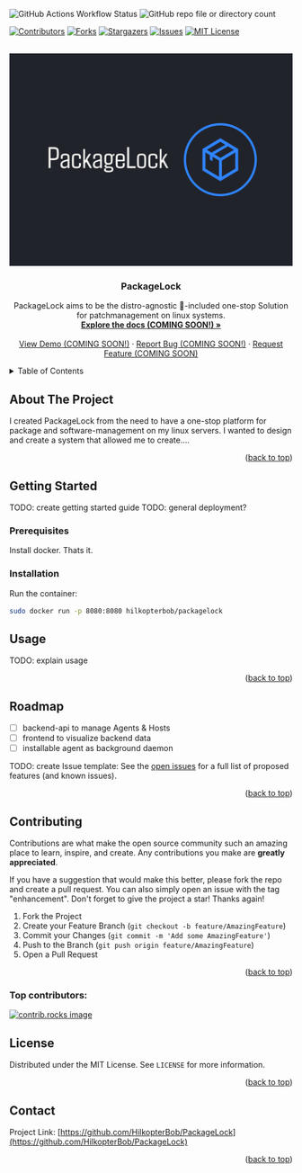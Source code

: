 ![GitHub Actions Workflow Status](https://img.shields.io/github/actions/workflow/status/HilkopterBob/PackageLock/.github%2Fworkflows%2Frun-tests.yml)
![GitHub repo file or directory count](https://img.shields.io/github/directory-file-count/HilkopterBob/PackageLock)


<!-- Improved compatibility of back to top link: See: https://github.com/othneildrew/Best-README-Template/pull/73 -->
<a id="readme-top"></a>
<!--
*** Thanks for checking out the Best-README-Template. If you have a suggestion
*** that would make this better, please fork the repo and create a pull request
*** or simply open an issue with the tag "enhancement".
*** Don't forget to give the project a star!
*** Thanks again! Now go create something AMAZING! :D
-->



<!-- PROJECT SHIELDS -->
<!--
*** I'm using markdown "reference style" links for readability.
*** Reference links are enclosed in brackets [ ] instead of parentheses ( ).
*** See the bottom of this document for the declaration of the reference variables
*** for contributors-url, forks-url, etc. This is an optional, concise syntax you may use.
*** https://www.markdownguide.org/basic-syntax/#reference-style-links
-->
[![Contributors][contributors-shield]][contributors-url]
[![Forks][forks-shield]][forks-url]
[![Stargazers][stars-shield]][stars-url]
[![Issues][issues-shield]][issues-url]
[![MIT License][license-shield]][license-url]




<!-- PROJECT LOGO -->
<br />
<div align="center">
  <a href="https://github.com/HilkopterBob/PackageLock">
    <img src="README-Assets/logo.png" alt="Logo">
  </a>

<h3 align="center">PackageLock</h3>

  <p align="center">
    PackageLock aims to be the distro-agnostic 🔋-included one-stop Solution for patchmanagement on linux systems.
    <br />
    <a href="https://github.com/HilkopterBob/PackageLock"><strong>Explore the docs (COMING SOON!) »</strong></a>
    <br />
    <br />
    <a href="https://github.com/HilkopterBob/PackageLock">View Demo (COMING SOON!)</a>
    ·
    <a href="https://github.com/HilkopterBob/PackageLock/issues/new?labels=bug&template=bug-report---.md">Report Bug (COMING SOON!)</a>
    ·
    <a href="https://github.com/HilkopterBob/PackageLock/issues/new?labels=enhancement&template=feature-request---.md">Request Feature (COMING SOON)</a>
  </p>
</div>



<!-- TABLE OF CONTENTS -->
<details>
  <summary>Table of Contents</summary>
  <ol>
    <li>
      <a href="#about-the-project">About The Project</a>
      <ul>
        <li><a href="#built-with">Built With</a></li>
      </ul>
    </li>
    <li>
      <a href="#getting-started">Getting Started</a>
      <ul>
        <li><a href="#prerequisites">Prerequisites</a></li>
        <li><a href="#installation">Installation</a></li>
      </ul>
    </li>
    <li><a href="#usage">Usage</a></li>
    <li><a href="#roadmap">Roadmap</a></li>
    <li><a href="#contributing">Contributing</a></li>
    <li><a href="#license">License</a></li>
    <li><a href="#contact">Contact</a></li>
    <li><a href="#acknowledgments">Acknowledgments</a></li>
  </ol>
</details>



<!-- ABOUT THE PROJECT -->
## About The Project

<!--- [![Product Name Screen Shot][product-screenshot]](https://example.com)
-->
I created PackageLock from the need to have a one-stop platform for package and software-management on my linux servers.
I wanted to design and create a system that allowed me to create....
<p align="right">(<a href="#readme-top">back to top</a>)</p>



<!-- GETTING STARTED -->
## Getting Started

TODO: create getting started guide
TODO: general deployment?

### Prerequisites

Install docker. Thats it.



### Installation

Run the container:
```bash
sudo docker run -p 8080:8080 hilkopterbob/packagelock
```

<!-- USAGE EXAMPLES -->
## Usage

TODO: explain usage


<p align="right">(<a href="#readme-top">back to top</a>)</p>



<!-- ROADMAP -->
## Roadmap

- [ ] backend-api to manage Agents & Hosts
- [ ] frontend to visualize backend data
- [ ] installable agent as background daemon

TODO: create Issue template:
See the [open issues](https://github.com/HilkopterBob/PackageLock/issues) for a full list of proposed features (and known issues).

<p align="right">(<a href="#readme-top">back to top</a>)</p>



<!-- CONTRIBUTING -->
## Contributing

Contributions are what make the open source community such an amazing place to learn, inspire, and create. Any contributions you make are **greatly appreciated**.

If you have a suggestion that would make this better, please fork the repo and create a pull request. You can also simply open an issue with the tag "enhancement".
Don't forget to give the project a star! Thanks again!

1. Fork the Project
2. Create your Feature Branch (`git checkout -b feature/AmazingFeature`)
3. Commit your Changes (`git commit -m 'Add some AmazingFeature'`)
4. Push to the Branch (`git push origin feature/AmazingFeature`)
5. Open a Pull Request

<p align="right">(<a href="#readme-top">back to top</a>)</p>

### Top contributors:

<a href="https://github.com/HilkopterBob/PackageLock/graphs/contributors">
  <img src="https://contrib.rocks/image?repo=HilkopterBob/PackageLock" alt="contrib.rocks image" />
</a>



<!-- LICENSE -->
## License

Distributed under the MIT License. See `LICENSE` for more information.

<p align="right">(<a href="#readme-top">back to top</a>)</p>



<!-- CONTACT -->
## Contact

Project Link: [https://github.com/HilkopterBob/PackageLock](https://github.com/HilkopterBob/PackageLock)

<p align="right">(<a href="#readme-top">back to top</a>)</p>




<!-- MARKDOWN LINKS & IMAGES -->
<!-- https://www.markdownguide.org/basic-syntax/#reference-style-links -->
[contributors-shield]: https://img.shields.io/github/contributors/HilkopterBob/PackageLock.svg?style=for-the-badge
[contributors-url]: https://github.com/HilkopterBob/PackageLock/graphs/contributors
[forks-shield]: https://img.shields.io/github/forks/HilkopterBob/PackageLock.svg?style=for-the-badge
[forks-url]: https://github.com/HilkopterBob/PackageLock/network/members
[stars-shield]: https://img.shields.io/github/stars/HilkopterBob/PackageLock.svg?style=for-the-badge
[stars-url]: https://github.com/HilkopterBob/PackageLock/stargazers
[issues-shield]: https://img.shields.io/github/issues/HilkopterBob/PackageLock.svg?style=for-the-badge
[issues-url]: https://github.com/HilkopterBob/PackageLock/issues
[license-shield]: https://img.shields.io/github/license/HilkopterBob/PackageLock.svg?style=for-the-badge
[license-url]: https://github.com/HilkopterBob/PackageLock/blob/master/LICENSE
[product-screenshot]: images/screenshot.png
[Next.js]: https://img.shields.io/badge/next.js-000000?style=for-the-badge&logo=nextdotjs&logoColor=white
[Next-url]: https://nextjs.org/
[React.js]: https://img.shields.io/badge/React-20232A?style=for-the-badge&logo=react&logoColor=61DAFB
[React-url]: https://reactjs.org/
[Vue.js]: https://img.shields.io/badge/Vue.js-35495E?style=for-the-badge&logo=vuedotjs&logoColor=4FC08D
[Vue-url]: https://vuejs.org/
[Angular.io]: https://img.shields.io/badge/Angular-DD0031?style=for-the-badge&logo=angular&logoColor=white
[Angular-url]: https://angular.io/
[Svelte.dev]: https://img.shields.io/badge/Svelte-4A4A55?style=for-the-badge&logo=svelte&logoColor=FF3E00
[Svelte-url]: https://svelte.dev/
[Laravel.com]: https://img.shields.io/badge/Laravel-FF2D20?style=for-the-badge&logo=laravel&logoColor=white
[Laravel-url]: https://laravel.com
[Bootstrap.com]: https://img.shields.io/badge/Bootstrap-563D7C?style=for-the-badge&logo=bootstrap&logoColor=white
[Bootstrap-url]: https://getbootstrap.com
[JQuery.com]: https://img.shields.io/badge/jQuery-0769AD?style=for-the-badge&logo=jquery&logoColor=white
[JQuery-url]: https://jquery.com 
